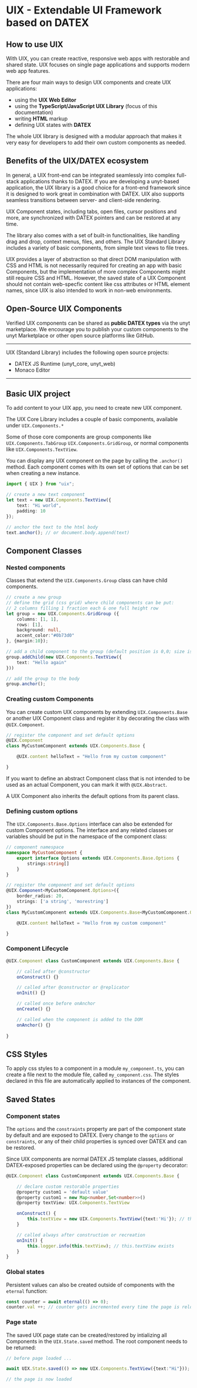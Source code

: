 # UIX - Extendable UI Framework based on DATEX

## How to use UIX

With UIX, you can create reactive, responsive web apps with restorable and shared state. UIX focuses on single page applications and supports modern web app features.

There are four main ways to design UIX components and create UIX applications:
 * using the **UIX Web Editor**
 * using the **TypeScript/JavaScript UIX Library** (focus of this documentation)
 * writing **HTML** markup
 * defining UIX states with **DATEX**

The whole UIX library is designed with a modular approach
that makes it very easy for developers to add their own custom
components as needed.

## Benefits of the UIX/DATEX ecosystem

In general, a UIX front-end can be integrated seamlessly into complex full-stack applications thanks to DATEX.
If you are developing a unyt-based application, the UIX library is a good choice for a front-end framework
since it is designed to work great in combination with DATEX.
UIX also supports seamless transitions between server- and client-side rendering.
 
UIX Component states, including tabs, open files, cursor positions and more, are synchronized with DATEX pointers and can be restored at any time.

The library also comes with a set of built-in functionalities, like handling drag and drop, context menus, files, and others.
The UIX Standard Library includes a variety of basic components, from simple text views to file trees.

UIX provides a layer of abstraction so that direct DOM manipulation with CSS and HTML is not necessarily required for creating an app with basic Components, but the implementation of more complex Components might still require CSS and HTML.
However, the saved state of a UIX Component should not contain web-specfic content like css attributes or HTML element names, since UIX is also intended to work in non-web environments.


## Open-Source UIX Components

Verified UIX components can be shared as **public DATEX types** via the unyt marketplace.
We encourage you to publish your custom components to the unyt Marketplace or other open source platforms like GitHub.


----
UIX (Standard Library) includes the following open source projects:
* DATEX JS Runtime (unyt_core, unyt_web)
* Monaco Editor
----

## Basic UIX project

To add content to your UIX app, you need to create new UIX component.

The UIX Core Library includes a couple of basic components, available under `UIX.Components.*`

Some of those core components are group components like `UIX.Components.TabGroup` `UIX.Components.GridGroup`, or normal components like `UIX.Components.TextView`.

You can display any UIX component on the page by calling the `.anchor()`
method.
Each component comes with its own set of options that can be set when creating a new instance.

```typescript
import { UIX } from "uix";

// create a new text component
let text = new UIX.Components.TextView({
    text: "Hi world",
    padding: 10
});

// anchor the text to the html body
text.anchor(); // or document.body.append(text)
```

## Component Classes

### Nested components

Classes that extend the `UIX.Components.Group` class can have child components.

```typescript
// create a new group
// define the grid (css grid) where child components can be put:
// 2 columns filling 1 fraction each & one full height row
let group = new UIX.Components.GridGroup ({
    columns: [1, 1],
    rows: [1], 
    background: null, 
    accent_color:"#0b73d0"
}, {margin:10});

// add a child component to the group (default position is 0,0; size is 1,1)
group.addChild(new UIX.Components.TextView({
    text: "Hello again"
}))

// add the group to the body
group.anchor();
```

### Creating custom Components

You can create custom UIX components by extending `UIX.Components.Base` or another UIX Component class and register it by decorating the class with `@UIX.Component`.


```typescript
// register the component and set default options
@UIX.Component
class MyCustomComponent extends UIX.Components.Base {

    @UIX.content helloText = "Hello from my custom component"

}
```
If you want to define an abstract Component class that is not intended to be used as an actual Component, you can mark it with `@UIX.Abstract`.


A UIX Component also inherits the default options from its parent class.


### Defining custom options 

The `UIX.Components.Base.Options` interface can also be extended for custom Component options. 
The interface and any related classes or variables should be put in the namespace of the component class:


```typescript
// component namespace
namespace MyCustomComponent {
    export interface Options extends UIX.Components.Base.Options {
        strings:string[]
    }
}

// register the component and set default options
@UIX.Component<MyCustomComponent.Options>({
    border_radius: 20,
    strings: ['a string', 'morestring']
})
class MyCustomComponent extends UIX.Components.Base<MyCustomComponent.Options> {

    @UIX.content helloText = "Hello from my custom component"

}
```

### Component Lifecycle


```typescript
@UIX.Component class CustomComponent extends UIX.Components.Base {

    // called after @constructor
    onConstruct() {}

    // called after @constructor or @replicator
    onInit() {}

	// called once before onAnchor
    onCreate() {}

    // called when the component is added to the DOM
    onAnchor() {}
	
}

```


## CSS Styles

To apply css styles to a component in a module `my_component.ts`, you can create a file next to the module file, called `my_component.css`. 
The styles declared in this file are automatically applied to instances of the component.


## Saved States

### Component states

The `options` and the `constraints` property are part of the component state by default and are exposed to DATEX.
Every change to the `options` or `constraints`, or any of their child properties is synced over DATEX and can be restored.

Since UIX components are normal DATEX JS template classes, additional DATEX-exposed properties can be declared using the `@property` decorator:

```typescript
@UIX.Component class CustomComponent extends UIX.Components.Base {

    // declare custom restorable properties
    @property custom1 = 'default value'
    @property custom1 = new Map<number,Set<number>>()
    @property textView: UIX.Components.TextView

	onConstruct() {
	    this.textView = new UIX.Components.TextView({text:'Hi'}); // the this.textView property is restored when the component recreated
	}

	// called always after construction or recreation
	onInit() {
		this.logger.info(this.textView); // this.textView exists
	}
}

```

### Global states

Persistent values can also be created outside of components with the `eternal` function:
```typescript
const counter = await eternal(() => 0);
counter.val ++; // counter gets incremented every time the page is reloaded
```


### Page state

The saved UIX page state can be created/restored by intializing all Components in the `UIX.State.saved` method. The root component needs to be returned:
```typescript
// before page loaded ...

await UIX.State.saved(() => new UIX.Components.TextView({text:"Hi"}));

// the page is now loaded
```
